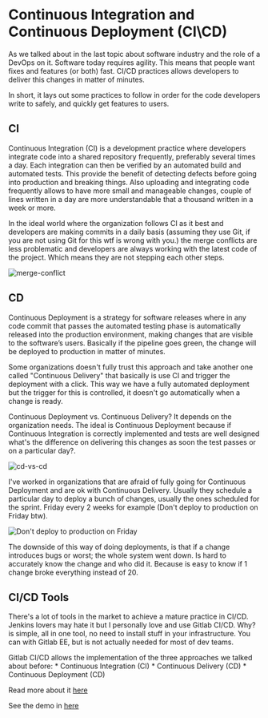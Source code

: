 # Continuous Integration and Continuous Deployment (CI\CD)

As we talked about in the last topic about software industry and the role of a DevOps on it. Software today requires agility. This means that people want fixes and features (or both) fast. CI/CD practices allows developers to deliver this changes in matter of minutes.

In short, it lays out some practices to follow in order for the code developers write to safely, and quickly get features to users.

## CI

Continuous Integration (CI) is a development practice where developers integrate code into a shared repository frequently, preferably several times a day. Each integration can then be verified by an automated build and automated tests. This provide the benefit of detecting defects before going into production and breaking things. Also uploading and integrating code frequently allows to have more small and manageable changes, couple of lines written in a day are more understandable that a thousand written in a week or more.

In the ideal world where the organization follows CI as it best and developers are making commits in a daily basis (assuming they use Git, if you are not using Git for this wtf is wrong with you.) the merge conflicts are less problematic and developers are always working with the latest code of the project. Which means they are not stepping each other steps.

![merge-conflict](https://pics.me.me/merge-conflict-git-push-force-origin-masteremegenerator-net-29177974.png)

## CD

Continuous Deployment is a strategy for software releases where in any code commit that passes the automated testing phase is automatically released into the production environment, making changes that are visible to the software’s users. Basically if the pipeline goes green, the change will be deployed to production in matter of minutes.

Some organizations doesn't fully trust this approach and take another one called "Continuous Delivery" that basically is use CI and trigger the deployment with a click. This way we have a fully automated deployment but the trigger for this is controlled, it doesn't go automatically when a change is ready.

Continuous Deployment vs. Continuous Delivery? It depends on the organization needs. The ideal is Continuous Deployment because if Continuous Integration is correctly implemented and tests are well designed what's the difference on delivering this changes as soon the test passes or on a particular day?.

![cd-vs-cd](https://resources.codeship.com/hs-fs/hubfs/continuous-delivery-vs-continuous-deployment-b371cf5be55b1c52635058af7b70188cd2b608bfb92ca5487a3e41694e9ccf6b.jpg?width=598&height=359&name=continuous-delivery-vs-continuous-deployment-b371cf5be55b1c52635058af7b70188cd2b608bfb92ca5487a3e41694e9ccf6b.jpg)

I've worked in organizations that are afraid of fully going for Continuous Deployment and are ok with Continuous Delivery. Usually they schedule a particular day to deploy a bunch of changes, usually the ones scheduled for the sprint. Friday every 2 weeks for example (Don't deploy to production on Friday btw).

![Don't deploy to production on Friday](https://miro.medium.com/max/600/0*TzEwS_4n0YzHy1jQ.jpg)

The downside of this way of doing deployments, is that if a change introduces bugs or worst; the whole system went down. Is hard to accurately know the change and who did it. Because is easy to know if 1 change broke everything instead of 20.

## CI/CD Tools

There's a lot of tools in the market to achieve a mature practice in CI/CD. Jenkins lovers may hate it but I personally love and use Gitlab CI/CD. Why? is simple, all in one tool, no need to install stuff in your infrastructure. You can with Gitlab EE, but is not actually needed for most of dev teams.

Gitlab CI/CD allows the implementation of the three approaches we talked about before:
    * Continuous Integration (CI)
    * Continuous Delivery (CD)
    * Continuous Deployment (CD)

Read more about it [here](https://docs.gitlab.com/ee/ci/)

See the demo in [here](https://gitlab.com/NTHINGs/pipeline-demo)
